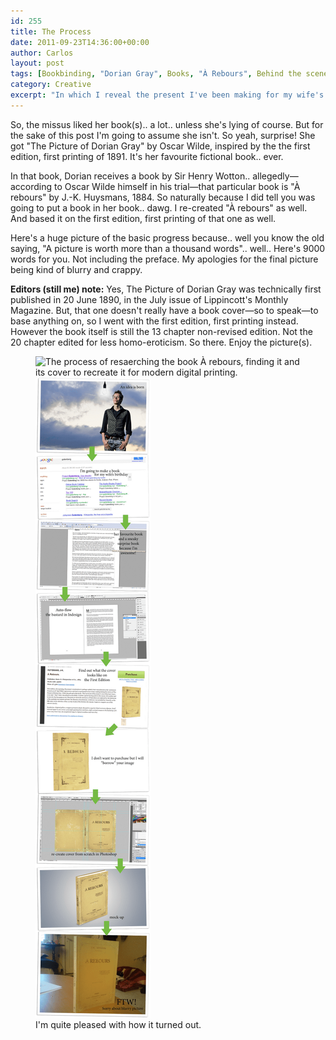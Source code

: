 ```yaml
---
id: 255
title: The Process
date: 2011-09-23T14:36:00+00:00
author: Carlos
layout: post
tags: [Bookbinding, "Dorian Gray", Books, "À Rebours", Behind the scenes]
category: Creative
excerpt: "In which I reveal the present I've been making for my wife's upcoming birthday."
---
```

So, the missus liked her book(s).. a lot.. unless she's lying of course. But for the sake of this post I'm going to assume she isn't. So yeah, surprise! She got "The Picture of Dorian Gray" by Oscar Wilde, inspired by the the first edition, first printing of 1891. It's her favourite fictional book.. ever.

In that book, Dorian receives a book by Sir Henry Wotton.. allegedly—according to Oscar Wilde himself in his trial—that particular book is "À rebours" by J.-K. Huysmans, 1884. So naturally because I did tell you was going to put a book in her book.. dawg. I re-created "À rebours" as well. And based it on the first edition, first printing of that one as well.

Here's a huge picture of the basic progress because.. well you know the old saying, "A picture is worth more than a thousand words".. well.. Here's 9000 words for you. Not including the preface. My apologies for the final picture being kind of blurry and crappy.

**Editors (still me) note:** Yes, The Picture of Dorian Gray was technically first published in 20 June 1890, in the July issue of Lippincott's Monthly Magazine. But, that one doesn't really have a book cover—so to speak—to base anything on, so I went with the first edition, first printing instead. However the book itself is still the 13 chapter non-revised edition. Not the 20 chapter edited for less homo-eroticism. So there. Enjoy the picture(s).

<figure>
    <img class="js-lazy-load" data-original="/assets/posts/2011/09/holy-shit.png" alt="The process of resaerching the book À rebours, finding it and its cover to recreate it for modern digital printing.">
  <noscript>
    <img src="/assets/posts/2011/09/holy-shit.png" alt="The process of resaerching the book À rebours, finding it and its cover to recreate it for modern digital printing.">
  </noscript>
  <figcaption>I'm quite pleased with how it turned out.</figcaption>
</figure>